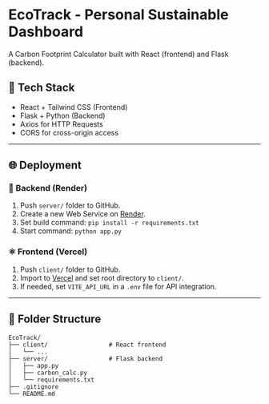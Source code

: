 # EcoTrack - Personal Sustainable Dashboard

A Carbon Footprint Calculator built with React (frontend) and Flask (backend).

## 🔧 Tech Stack
- React + Tailwind CSS (Frontend)
- Flask + Python (Backend)
- Axios for HTTP Requests
- CORS for cross-origin access

---

## 🌐 Deployment

### 🐍 Backend (Render)
1. Push `server/` folder to GitHub.
2. Create a new Web Service on [Render](https://render.com).
3. Set build command: `pip install -r requirements.txt`
4. Start command: `python app.py`

### ⚛️ Frontend (Vercel)
1. Push `client/` folder to GitHub.
2. Import to [Vercel](https://vercel.com) and set root directory to `client/`.
3. If needed, set `VITE_API_URL` in a `.env` file for API integration.

---

## 📁 Folder Structure
```
EcoTrack/
├── client/                 # React frontend
│   └── ...
├── server/                 # Flask backend
│   ├── app.py
│   ├── carbon_calc.py
│   └── requirements.txt
├── .gitignore
└── README.md
```

